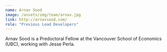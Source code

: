 ```yaml
---
name: Arnav Sood
image: /assets/img/team/arnav.jpg
link: http://arnavsood.com/
role: "Previous Lead Developers"
---
```

Arnav Sood is a Predoctoral Fellow at the Vancouver School of Economics (UBC), working with Jesse Perla.